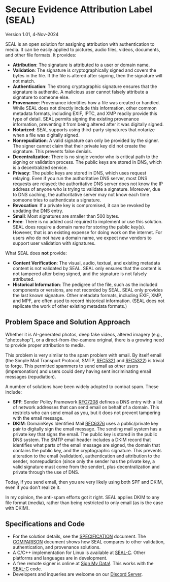 # Secure Evidence Attribution Label (SEAL)
Version 1.01, 4-Nov-2024

SEAL is an open solution for assigning attribution with authentication to media. It can be easily applied to pictures, audio files, videos, documents, and other file formats. It provides:
- **Attribution**: The signature is attributed to a user or domain name.
- **Validation**: The signature is cryptographically signed and covers the bytes in the file. If the file is altered after signing, then the signature will not match.
- **Authentication**: The strong cryptographic signature ensures that the signature is authentic. A malicious user cannot falsely attribute a signature to someone else.
- **Provenance**: Provenance identifies how a file was created or handled. While SEAL does not directly include this information, other common metadata formats, including EXIF, IPTC, and XMP readily provide this type of detail. SEAL permits signing the existing provenance information, preventing it from being altered after it was digitally signed.
- **Notarized**: SEAL supports using third-party signatures that notarize when a file was digitally signed.
- **Nonrepudiation**: A valid signature can only be provided by the signer. The signer cannot claim that their private key did not create the signature. This prevents false denials.
- **Decentralization**: There is no single vendor who is critical path to the signing or validation process. The public keys are stored in DNS, which is a decentralized service.
- **Privacy**: The public keys are stored in DNS, which uses request relaying. Even if you run the authoritative DNS server, most DNS requests are relayed; the authoritative DNS server does not know the IP address of anyone who is trying to validate a signature. Moreover, due to DNS caching, the authoritative server may not know each time someone tries to authenticate a signature.
- **Revocation**: If a private key is compromised, it can be revoked by updating the DNS entry.
- **Small**: Most signatures are smaller than 500 bytes.
- **Free**: There is no added cost required to implement or use this solution. SEAL does require a domain name for storing the public key(s). However, that is an existing expense for doing work on the internet. For users who do not have a domain name, we expect new vendors to support user validation with signatures.

What SEAL does **not** provide:
- **Content Verification**: The visual, audio, textual, and existing metadata content is not validated by SEAL. SEAL only ensures that the content is not tampered after being signed, and the signature is not falsely attributed.
- **Historical Information**: The pedigree of the file, such as the included components or versions, are not recorded by SEAL. SEAL only provides the last known signature. Other metadata formats, including EXIF, XMP, and MPF, are often used to record historical information. (SEAL does not replicate the work of other existing metadata formats.)

## Problem Space and Solution Approach
Whether it is AI-generated photos, deep fake videos, altered imagery (e.g., "photoshop"), or a direct-from-the-camera original, there is a growing need to provide proper attribution to media.

This problem is very similar to the spam problem with email. By itself email (the Simple Mail Transport Protocol, SMTP, [RFC5321](https://datatracker.ietf.org/doc/html/rfc5321) and [RFC5322](https://datatracker.ietf.org/doc/html/rfc5322)) is trivial to forge. This permitted spammers to send email as other users (impersonation) and users could deny having sent incriminating email messages (repudiation).

A number of solutions have been widely adopted to combat spam. These include:
- **SPF**: Sender Policy Framework [RFC7208](https://datatracker.ietf.org/doc/html/rfc7208) defines a DNS entry with a list of network addresses that can send email on behalf of a domain. This restricts who can send email as you, but it does not prevent tampering with the email message.
- **DKIM**: DomainKeys Identified Mail [RFC6376](https://datatracker.ietf.org/doc/html/rfc6376) uses a public/private key pair to digitally sign the email message. The sending mail system has a private key that signs the email. The public key is stored in the public DNS system. The SMTP email header includes a DKIM record that identifies what parts of the email message are signed, the domain that contains the public key, and the cryptographic signature. This prevents alteration to the email (validation), authentication and attribution to the sender, nonrepudiation (since only the sender has the private key, a valid signature must come from the sender), plus decentralization and private through the use of DNS.

Today, if you send email, then you are very likely using both SPF and DKIM, even if you don't realize it.

In my opinion, the anti-spam efforts got it right. SEAL applies DKIM to any file format (media), rather than being restricted to only email (as is the case with DKIM).

## Specifications and Code
- For the solution details, see the [SPECIFICATION](/SPECIFICATION.md) document. The [COMPARISON](/COMPARISON.md) document shows how SEAL compares to other validation, authentication, and provenance solutions.
- A C/C++ implementation for Linux is available at [SEAL-C](https://github.com/hackerfactor/SEAL-C). Other platforms and languages are in development.
- A free remote signer is online at [Sign My Data!](https://signmydata.com/). This works with the [SEAL-C](https://github.com/hackerfactor/SEAL-C) code.
- Developers and inqueries are welcome on our [Discord Server](https://discord.gg/qWt4krtTPD).
